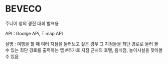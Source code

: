 # BEVECO
주니어 창의 경진 대회 발표용

API : Goolge APi, T map API

설명 : 여행을 할 때 여러 지점을 둘러보고 싶은 경우 그 지점들을 최단 경로로 둘러 볼 수 있는 최단 경로를 출력하는 앱  #추가로 지점 근처의 호텔, 음식점, 놀이시설을 찾아볼 수 있음
       
